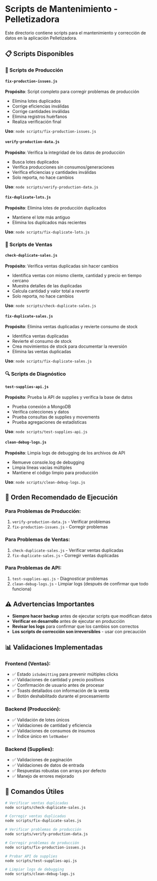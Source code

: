 # Scripts de Mantenimiento - Pelletizadora

Este directorio contiene scripts para el mantenimiento y corrección de datos en la aplicación Pelletizadora.

## 📋 Scripts Disponibles

### 🔧 Scripts de Producción

#### `fix-production-issues.js`
**Propósito**: Script completo para corregir problemas de producción
- Elimina lotes duplicados
- Corrige eficiencias inválidas
- Corrige cantidades inválidas
- Elimina registros huérfanos
- Realiza verificación final

**Uso**: `node scripts/fix-production-issues.js`

#### `verify-production-data.js`
**Propósito**: Verifica la integridad de los datos de producción
- Busca lotes duplicados
- Verifica producciones sin consumos/generaciones
- Verifica eficiencias y cantidades inválidas
- Solo reporta, no hace cambios

**Uso**: `node scripts/verify-production-data.js`

#### `fix-duplicate-lots.js`
**Propósito**: Elimina lotes de producción duplicados
- Mantiene el lote más antiguo
- Elimina los duplicados más recientes

**Uso**: `node scripts/fix-duplicate-lots.js`

### 🛒 Scripts de Ventas

#### `check-duplicate-sales.js`
**Propósito**: Verifica ventas duplicadas sin hacer cambios
- Identifica ventas con mismo cliente, cantidad y precio en tiempo cercano
- Muestra detalles de las duplicadas
- Calcula cantidad y valor total a revertir
- Solo reporta, no hace cambios

**Uso**: `node scripts/check-duplicate-sales.js`

#### `fix-duplicate-sales.js`
**Propósito**: Elimina ventas duplicadas y revierte consumo de stock
- Identifica ventas duplicadas
- Revierte el consumo de stock
- Crea movimientos de stock para documentar la reversión
- Elimina las ventas duplicadas

**Uso**: `node scripts/fix-duplicate-sales.js`

### 🔍 Scripts de Diagnóstico

#### `test-supplies-api.js`
**Propósito**: Prueba la API de supplies y verifica la base de datos
- Prueba conexión a MongoDB
- Verifica colecciones y datos
- Prueba consultas de supplies y movements
- Prueba agregaciones de estadísticas

**Uso**: `node scripts/test-supplies-api.js`

#### `clean-debug-logs.js`
**Propósito**: Limpia logs de debugging de los archivos de API
- Remueve console.log de debugging
- Limpia líneas vacías múltiples
- Mantiene el código limpio para producción

**Uso**: `node scripts/clean-debug-logs.js`

## 🚀 Orden Recomendado de Ejecución

### Para Problemas de Producción:
1. `verify-production-data.js` - Verificar problemas
2. `fix-production-issues.js` - Corregir problemas

### Para Problemas de Ventas:
1. `check-duplicate-sales.js` - Verificar ventas duplicadas
2. `fix-duplicate-sales.js` - Corregir ventas duplicadas

### Para Problemas de API:
1. `test-supplies-api.js` - Diagnosticar problemas
2. `clean-debug-logs.js` - Limpiar logs (después de confirmar que todo funciona)

## ⚠️ Advertencias Importantes

- **Siempre hacer backup** antes de ejecutar scripts que modifican datos
- **Verificar en desarrollo** antes de ejecutar en producción
- **Revisar los logs** para confirmar que los cambios son correctos
- **Los scripts de corrección son irreversibles** - usar con precaución

## 📊 Validaciones Implementadas

### Frontend (Ventas):
- ✅ Estado `isSubmitting` para prevenir múltiples clicks
- ✅ Validaciones de cantidad y precio positivos
- ✅ Confirmación de usuario antes de procesar
- ✅ Toasts detallados con información de la venta
- ✅ Botón deshabilitado durante el procesamiento

### Backend (Producción):
- ✅ Validación de lotes únicos
- ✅ Validaciones de cantidad y eficiencia
- ✅ Validaciones de consumos de insumos
- ✅ Índice único en `lotNumber`

### Backend (Supplies):
- ✅ Validaciones de paginación
- ✅ Validaciones de datos de entrada
- ✅ Respuestas robustas con arrays por defecto
- ✅ Manejo de errores mejorado

## 🔧 Comandos Útiles

```bash
# Verificar ventas duplicadas
node scripts/check-duplicate-sales.js

# Corregir ventas duplicadas
node scripts/fix-duplicate-sales.js

# Verificar problemas de producción
node scripts/verify-production-data.js

# Corregir problemas de producción
node scripts/fix-production-issues.js

# Probar API de supplies
node scripts/test-supplies-api.js

# Limpiar logs de debugging
node scripts/clean-debug-logs.js
``` 